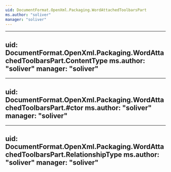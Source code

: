 ```yaml
---
uid: DocumentFormat.OpenXml.Packaging.WordAttachedToolbarsPart
ms.author: "soliver"
manager: "soliver"
---
```


---
uid: DocumentFormat.OpenXml.Packaging.WordAttachedToolbarsPart.ContentType
ms.author: "soliver"
manager: "soliver"
---

---
uid: DocumentFormat.OpenXml.Packaging.WordAttachedToolbarsPart.#ctor
ms.author: "soliver"
manager: "soliver"
---

---
uid: DocumentFormat.OpenXml.Packaging.WordAttachedToolbarsPart.RelationshipType
ms.author: "soliver"
manager: "soliver"
---
